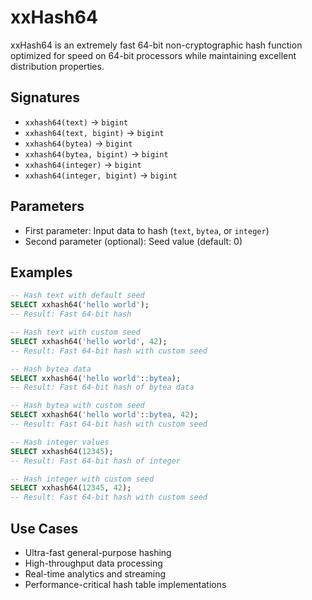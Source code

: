 # xxHash64

xxHash64 is an extremely fast 64-bit non-cryptographic hash function optimized for speed on 64-bit processors while maintaining excellent distribution properties.

## Signatures

- `xxhash64(text)` → `bigint`
- `xxhash64(text, bigint)` → `bigint`
- `xxhash64(bytea)` → `bigint`
- `xxhash64(bytea, bigint)` → `bigint`
- `xxhash64(integer)` → `bigint`
- `xxhash64(integer, bigint)` → `bigint`

## Parameters

- First parameter: Input data to hash (`text`, `bytea`, or `integer`)
- Second parameter (optional): Seed value (default: 0)

## Examples

```sql
-- Hash text with default seed
SELECT xxhash64('hello world');
-- Result: Fast 64-bit hash

-- Hash text with custom seed
SELECT xxhash64('hello world', 42);
-- Result: Fast 64-bit hash with custom seed

-- Hash bytea data
SELECT xxhash64('hello world'::bytea);
-- Result: Fast 64-bit hash of bytea data

-- Hash bytea with custom seed
SELECT xxhash64('hello world'::bytea, 42);
-- Result: Fast 64-bit hash with custom seed

-- Hash integer values
SELECT xxhash64(12345);
-- Result: Fast 64-bit hash of integer

-- Hash integer with custom seed
SELECT xxhash64(12345, 42);
-- Result: Fast 64-bit hash with custom seed
```

## Use Cases

- Ultra-fast general-purpose hashing
- High-throughput data processing
- Real-time analytics and streaming
- Performance-critical hash table implementations